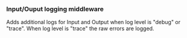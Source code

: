 ### Input/Ouput logging middleware

Adds additional logs for Input and Output when log level is "debug" or "trace".
When log level is "trace" the raw errors are logged.
